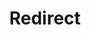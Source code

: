 ﻿---
layout: src/layouts/Redirect.astro
title: Redirect
redirect: /docs/getting-started/first-deployment/legacy-guide/create-and-deploy-a-release
pubDate:  2023-01-01
navSearch: false
navSitemap: false
navMenu: false
---
